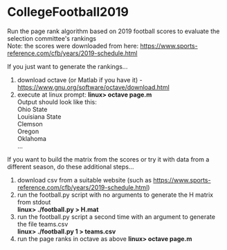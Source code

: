 # CollegeFootball2019
Run the page rank algorithm based on 2019 football scores to evaluate the selection committee's rankings<BR>
Note: the scores were downloaded from here: https://www.sports-reference.com/cfb/years/2019-schedule.html

If you just want to generate the rankings...<br>
  1. download octave (or Matlab if you have it) - https://www.gnu.org/software/octave/download.html <br>
  2. execute at linux prompt: <b> linux> octave page.m </b><br>
  Output should look like this:<br>
  Ohio State<BR>
  Louisiana State<BR>
  Clemson<BR>
  Oregon<BR>
  Oklahoma<BR>
  ...

If you want to build the matrix from the scores or try it with data from a different season, do these additional steps...<br>
  1. download csv from a suitable website (such as https://www.sports-reference.com/cfb/years/2019-schedule.html) <br>
  2. run the football.py script with no arguments to generate the H matrix from stdout<br>
    <b> linux> ./football.py > H.mat </b>
  3. run the football.py script a second time with an argument to generate the file teams.csv<br>
    <b> linux> ./football.py 1 > teams.csv </b>
  4. run the page ranks in octave as above
    <b> linux> octave page.m </b><br> 
